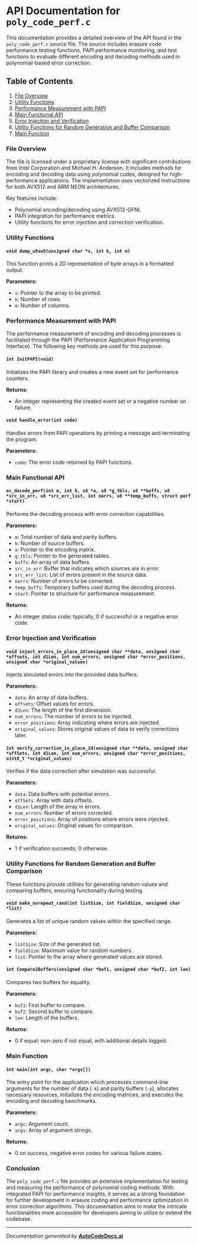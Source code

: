 # API Documentation for `poly_code_perf.c`

This documentation provides a detailed overview of the API found in the `poly_code_perf.c` source file. The source includes erasure code performance testing functions, PAPI performance monitoring, and test functions to evaluate different encoding and decoding methods used in polynomial-based error correction.

## Table of Contents
1. [File Overview](#file-overview)
2. [Utility Functions](#utility-functions)
3. [Performance Measurement with PAPI](#performance-measurement-with-papi)
4. [Main Functional API](#main-functional-api)
5. [Error Injection and Verification](#error-injection-and-verification)
6. [Utility Functions for Random Generation and Buffer Comparison](#utility-functions-for-random-generation-and-buffer-comparison)
7. [Main Function](#main-function)

### File Overview

The file is licensed under a proprietary license with significant contributions from Intel Corporation and Michael H. Anderson. It includes methods for encoding and decoding data using polynomial codes, designed for high-performance applications. The implementation uses vectorized instructions for both AVX512 and ARM NEON architectures.

Key features include:
- Polynomial encoding/decoding using AVX512-GFNI.
- PAPI integration for performance metrics.
- Utility functions for error injection and correction verification.

### Utility Functions

#### `void dump_u8xu8(unsigned char *s, int k, int m)`

This function prints a 2D representation of byte arrays in a formatted output.

**Parameters:**
- `s`: Pointer to the array to be printed.
- `k`: Number of rows.
- `m`: Number of columns.

### Performance Measurement with PAPI

The performance measurement of encoding and decoding processes is facilitated through the PAPI (Performance Application Programming Interface). The following key methods are used for this purpose:

#### `int InitPAPI(void)`

Initializes the PAPI library and creates a new event set for performance counters.

**Returns:**  
- An integer representing the created event set or a negative number on failure.

#### `void handle_error(int code)`

Handles errors from PAPI operations by printing a message and terminating the program.

**Parameters:**
- `code`: The error code returned by PAPI functions.

### Main Functional API

#### `ec_decode_perf(int m, int k, u8 *a, u8 *g_tbls, u8 **buffs, u8 *src_in_err, u8 *src_err_list, int nerrs, u8 **temp_buffs, struct perf *start)`

Performs the decoding process with error correction capabilities.

**Parameters:**
- `m`: Total number of data and parity buffers.
- `k`: Number of source buffers.
- `a`: Pointer to the encoding matrix.
- `g_tbls`: Pointer to the generated tables.
- `buffs`: An array of data buffers.
- `src_in_err`: Buffer that indicates which sources are in error.
- `src_err_list`: List of errors present in the source data.
- `nerrs`: Number of errors to be corrected.
- `temp_buffs`: Temporary buffers used during the decoding process.
- `start`: Pointer to structure for performance measurement.

**Returns:**  
- An integer status code; typically, 0 if successful or a negative error code.

### Error Injection and Verification

#### `void inject_errors_in_place_2d(unsigned char **data, unsigned char *offsets, int d1Len, int num_errors, unsigned char *error_positions, unsigned char *original_values)`

Injects simulated errors into the provided data buffers.

**Parameters:**
- `data`: An array of data buffers.
- `offsets`: Offset values for errors.
- `d1Len`: The length of the first dimension.
- `num_errors`: The number of errors to be injected.
- `error_positions`: Array indicating where errors are injected.
- `original_values`: Stores original values of data to verify corrections later.

#### `int verify_correction_in_place_2d(unsigned char **data, unsigned char *offSets, int d1Len, int num_errors, unsigned char *error_positions, uint8_t *original_values)`

Verifies if the data correction after simulation was successful.

**Parameters:**
- `data`: Data buffers with potential errors.
- `offSets`: Array with data offsets.
- `d1Len`: Length of the array in errors.
- `num_errors`: Number of errors corrected.
- `error_positions`: Array of positions where errors were injected.
- `original_values`: Original values for comparison.

**Returns:**  
- 1 if verification succeeds; 0 otherwise.

### Utility Functions for Random Generation and Buffer Comparison

These functions provide utilities for generating random values and comparing buffers, ensuring functionality during testing.

#### `void make_norepeat_rand(int listSize, int fieldSize, unsigned char *list)`

Generates a list of unique random values within the specified range.

**Parameters:**
- `listSize`: Size of the generated list.
- `fieldSize`: Maximum value for random numbers.
- `list`: Pointer to the array where generated values are stored.

#### `int Compare2Buffers(unsigned char *buf1, unsigned char *buf2, int len)`

Compares two buffers for equality.

**Parameters:**
- `buf1`: First buffer to compare.
- `buf2`: Second buffer to compare.
- `len`: Length of the buffers.

**Returns:**  
- 0 if equal; non-zero if not equal, with additional details logged.

### Main Function

#### `int main(int argc, char *argv[])`

The entry point for the application which processes command-line arguments for the number of data (`-k`) and parity buffers (`-p`), allocates necessary resources, initializes the encoding matrices, and executes the encoding and decoding benchmarks.

**Parameters:**
- `argc`: Argument count.
- `argv`: Array of argument strings.

**Returns:**  
- 0 on success, negative error codes for various failure states.

### Conclusion

The `poly_code_perf.c` file provides an extensive implementation for testing and measuring the performance of polynomial coding methods. With integrated PAPI for performance insights, it serves as a strong foundation for further development in erasure coding and performance optimization in error correction algorithms. This documentation aims to make the intricate functionalities more accessible for developers aiming to utilize or extend the codebase.

---
*Documentation generated by* **[AutoCodeDocs.ai](https://autocodedocs.ai)**